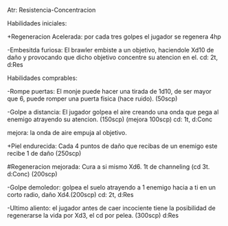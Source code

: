 Atr: Resistencia-Concentracion

Habilidades iniciales:


+Regeneracion Acelerada: por cada tres golpes el jugador se regenera 4hp




-Embesitda furiosa: El brawler embiste a un objetivo, haciendole Xd10 de daño y provocando que dicho objetivo concentre su atencion en el. cd: 2t, d:Res


Habilidades comprables:

-Rompe puertas: El monje puede hacer una tirada de 1d10, de ser mayor que 6, puede romper una puerta fisica (hace ruido). (50scp)

-Golpe a distancia: El jugador golpea el aire creando una onda que pega al enemigo atrayendo su atencion. (150scp) (mejora 100scp) cd: 1t, d:Conc

mejora: la onda de aire empuja al objetivo.

+Piel endurecida: Cada 4 puntos de daño que recibas de un enemigo este recibe 1 de daño (250scp)

#Regeneracion mejorada: Cura a si mismo Xd6. 1t de channeling (cd 3t. d:Conc) (200scp)

-Golpe demoledor: golpea el suelo atrayendo a 1 enemigo hacia a ti en un corto radio, daño Xd4.(200scp) cd: 2t, d:Res

-Ultimo aliento: el jugador antes de caer incociente tiene la posibilidad de regenerarse la vida por Xd3, el cd por pelea. (300scp) d:Res